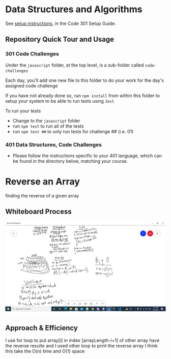 # Data Structures and Algorithms

See [setup instructions](https://codefellows.github.io/setup-guide/code-301/3-code-challenges), in the Code 301 Setup Guide.

## Repository Quick Tour and Usage

### 301 Code Challenges

Under the `javascript` folder, at the top level, is a sub-folder called `code-challenges`

Each day, you'll add one new file to this folder to do your work for the day's assigned code challenge

If you have not already done so, run `npm install` from within this folder to setup your system to be able to run tests using `Jest`

To run your tests

- Change to the `javascript` folder
- run `npm test` to run all of the tests
- run `npm test ##` to only run tests for challenge ## (i.e. 01)

### 401 Data Structures, Code Challenges

- Please follow the instructions specific to your 401 language, which can be found in the directory below, matching your course.
# Reverse an Array
<!-- Description of the challenge -->
finding the reverse of a given array 

## Whiteboard Process
<!-- Embedded whiteboard image -->
![array-reverse](array-reverse.png)
## Approach & Efficiency
<!-- What approach did you take? Discuss Why. What is the Big O space/time for this approach? -->
I use for loop to put array[i] in index [arrayLength-i+1] of other array have the reverse resulte and I used other loop to print the reverse array I think this take the O(n) time and O(1) space